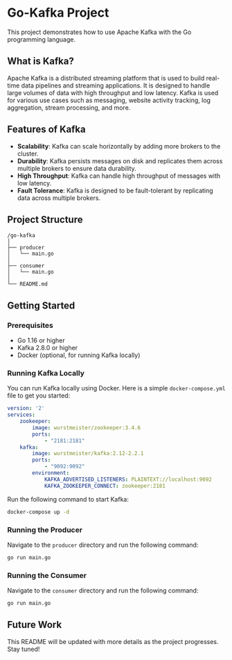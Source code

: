 # Go-Kafka Project

This project demonstrates how to use Apache Kafka with the Go programming language.

## What is Kafka?

Apache Kafka is a distributed streaming platform that is used to build real-time data pipelines and streaming applications. It is designed to handle large volumes of data with high throughput and low latency. Kafka is used for various use cases such as messaging, website activity tracking, log aggregation, stream processing, and more.

## Features of Kafka

- **Scalability**: Kafka can scale horizontally by adding more brokers to the cluster.
- **Durability**: Kafka persists messages on disk and replicates them across multiple brokers to ensure data durability.
- **High Throughput**: Kafka can handle high throughput of messages with low latency.
- **Fault Tolerance**: Kafka is designed to be fault-tolerant by replicating data across multiple brokers.

## Project Structure

```
/go-kafka
│
├── producer
│   └── main.go
│
├── consumer
│   └── main.go
│
└── README.md
```

## Getting Started

### Prerequisites

- Go 1.16 or higher
- Kafka 2.8.0 or higher
- Docker (optional, for running Kafka locally)

### Running Kafka Locally

You can run Kafka locally using Docker. Here is a simple `docker-compose.yml` file to get you started:

```yaml
version: '2'
services:
    zookeeper:
        image: wurstmeister/zookeeper:3.4.6
        ports:
            - "2181:2181"
    kafka:
        image: wurstmeister/kafka:2.12-2.2.1
        ports:
            - "9092:9092"
        environment:
            KAFKA_ADVERTISED_LISTENERS: PLAINTEXT://localhost:9092
            KAFKA_ZOOKEEPER_CONNECT: zookeeper:2181
```

Run the following command to start Kafka:

```sh
docker-compose up -d
```

### Running the Producer

Navigate to the `producer` directory and run the following command:

```sh
go run main.go
```

### Running the Consumer

Navigate to the `consumer` directory and run the following command:

```sh
go run main.go
```

## Future Work

This README will be updated with more details as the project progresses. Stay tuned!
